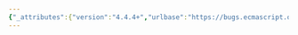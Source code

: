 ```yaml
---
{"_attributes":{"version":"4.4.4+","urlbase":"https://bugs.ecmascript.org/","maintainer":"dherman@mozilla.com"},"bug":{"bug_id":1848,"creation_ts":"2013-08-27 11:46:00 -0700","short_desc":"15.19.4.3.8: misc typos","delta_ts":"2013-09-27 14:48:03 -0700","product":"Draft for 6th Edition","component":"editorial issue","version":"Rev 17: August 23, 2013 Draft","rep_platform":"All","op_sys":"All","bug_status":"RESOLVED","resolution":"FIXED","priority":"Normal","bug_severity":"normal","everconfirmed":true,"reporter":{"uid":"jmdyck","name":"Michael Dyck"},"assigned_to":{"uid":"allen","name":"Allen Wirfs-Brock"},"long_desc":[{"commentid":5256,"comment_count":0,"who":{"uid":"jmdyck","name":"Michael Dyck"},"bug_when":"2013-08-27 11:46:11 -0700","thetext":"In 15.19.4.3.8 \"IteratorValue ( itrResult )\", ...\n\nThe preamble says:\n    The abstract operation IteratorValue with argument itrResult\n    performing the following steps:\n\ns|performing|performs|\n\n(Leftover from Bug 1711.)\n\n--\n\nStep 2 says:\n    Return the result of Get(itrResult, \"value).\n\nInsert a double-quote before the ')'."},{"commentid":5339,"comment_count":1,"who":{"uid":"allen","name":"Allen Wirfs-Brock"},"bug_when":"2013-09-09 13:39:33 -0700","thetext":"fixed in rev19 editor's draft\n\n25.4.3.8"},{"commentid":5599,"comment_count":2,"who":{"uid":"allen","name":"Allen Wirfs-Brock"},"bug_when":"2013-09-27 14:48:03 -0700","thetext":"fixed in rev19"}]}}
---
```

